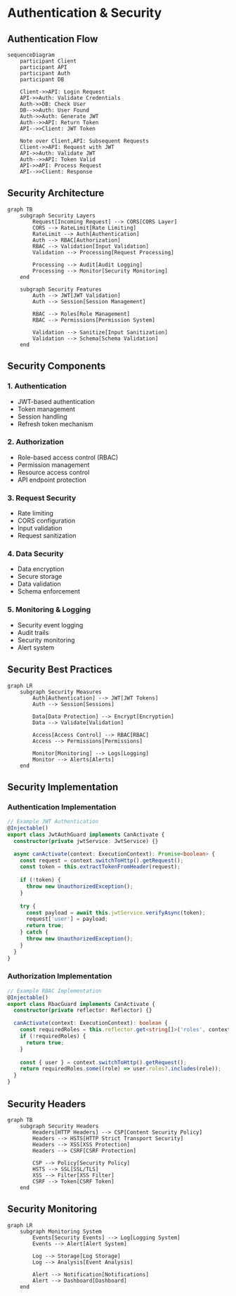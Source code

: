 # Authentication & Security

## Authentication Flow

```mermaid
sequenceDiagram
    participant Client
    participant API
    participant Auth
    participant DB
    
    Client->>API: Login Request
    API->>Auth: Validate Credentials
    Auth->>DB: Check User
    DB-->>Auth: User Found
    Auth->>Auth: Generate JWT
    Auth-->>API: Return Token
    API-->>Client: JWT Token
    
    Note over Client,API: Subsequent Requests
    Client->>API: Request with JWT
    API->>Auth: Validate JWT
    Auth-->>API: Token Valid
    API->>API: Process Request
    API-->>Client: Response
```

## Security Architecture

```mermaid
graph TB
    subgraph Security Layers
        Request[Incoming Request] --> CORS[CORS Layer]
        CORS --> RateLimit[Rate Limiting]
        RateLimit --> Auth[Authentication]
        Auth --> RBAC[Authorization]
        RBAC --> Validation[Input Validation]
        Validation --> Processing[Request Processing]
        
        Processing --> Audit[Audit Logging]
        Processing --> Monitor[Security Monitoring]
    end
    
    subgraph Security Features
        Auth --> JWT[JWT Validation]
        Auth --> Session[Session Management]
        
        RBAC --> Roles[Role Management]
        RBAC --> Permissions[Permission System]
        
        Validation --> Sanitize[Input Sanitization]
        Validation --> Schema[Schema Validation]
    end
```

## Security Components

### 1. Authentication
- JWT-based authentication
- Token management
- Session handling
- Refresh token mechanism

### 2. Authorization
- Role-based access control (RBAC)
- Permission management
- Resource access control
- API endpoint protection

### 3. Request Security
- Rate limiting
- CORS configuration
- Input validation
- Request sanitization

### 4. Data Security
- Data encryption
- Secure storage
- Data validation
- Schema enforcement

### 5. Monitoring & Logging
- Security event logging
- Audit trails
- Security monitoring
- Alert system

## Security Best Practices

```mermaid
graph LR
    subgraph Security Measures
        Auth[Authentication] --> JWT[JWT Tokens]
        Auth --> Session[Sessions]
        
        Data[Data Protection] --> Encrypt[Encryption]
        Data --> Validate[Validation]
        
        Access[Access Control] --> RBAC[RBAC]
        Access --> Permissions[Permissions]
        
        Monitor[Monitoring] --> Logs[Logging]
        Monitor --> Alerts[Alerts]
    end
```

## Security Implementation

### Authentication Implementation
```typescript
// Example JWT Authentication
@Injectable()
export class JwtAuthGuard implements CanActivate {
  constructor(private jwtService: JwtService) {}

  async canActivate(context: ExecutionContext): Promise<boolean> {
    const request = context.switchToHttp().getRequest();
    const token = this.extractTokenFromHeader(request);
    
    if (!token) {
      throw new UnauthorizedException();
    }
    
    try {
      const payload = await this.jwtService.verifyAsync(token);
      request['user'] = payload;
      return true;
    } catch {
      throw new UnauthorizedException();
    }
  }
}
```

### Authorization Implementation
```typescript
// Example RBAC Implementation
@Injectable()
export class RbacGuard implements CanActivate {
  constructor(private reflector: Reflector) {}

  canActivate(context: ExecutionContext): boolean {
    const requiredRoles = this.reflector.get<string[]>('roles', context.getHandler());
    if (!requiredRoles) {
      return true;
    }
    
    const { user } = context.switchToHttp().getRequest();
    return requiredRoles.some((role) => user.roles?.includes(role));
  }
}
```

## Security Headers

```mermaid
graph TB
    subgraph Security Headers
        Headers[HTTP Headers] --> CSP[Content Security Policy]
        Headers --> HSTS[HTTP Strict Transport Security]
        Headers --> XSS[XSS Protection]
        Headers --> CSRF[CSRF Protection]
        
        CSP --> Policy[Security Policy]
        HSTS --> SSL[SSL/TLS]
        XSS --> Filter[XSS Filter]
        CSRF --> Token[CSRF Token]
    end
```

## Security Monitoring

```mermaid
graph LR
    subgraph Monitoring System
        Events[Security Events] --> Log[Logging System]
        Events --> Alert[Alert System]
        
        Log --> Storage[Log Storage]
        Log --> Analysis[Event Analysis]
        
        Alert --> Notification[Notifications]
        Alert --> Dashboard[Dashboard]
    end
``` 